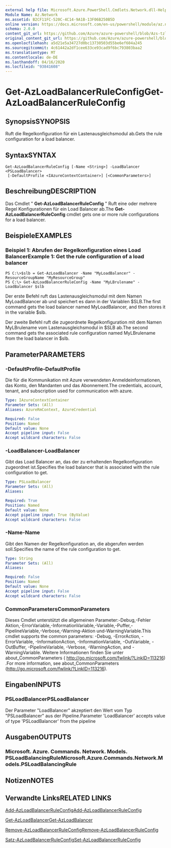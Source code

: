 ```yaml
---
external help file: Microsoft.Azure.PowerShell.Cmdlets.Network.dll-Help.xml
Module Name: Az.Network
ms.assetid: B2CF11FC-520C-4C14-9A1B-13F06B250B5D
online version: https://docs.microsoft.com/en-us/powershell/module/az.network/get-azloadbalancerruleconfig
schema: 2.0.0
content_git_url: https://github.com/Azure/azure-powershell/blob/Azs-tzl/src/Network/Network/help/Get-AzLoadBalancerRuleConfig.md
original_content_git_url: https://github.com/Azure/azure-powershell/blob/Azs-tzl/src/Network/Network/help/Get-AzLoadBalancerRuleConfig.md
ms.openlocfilehash: a5d21e5a34727d0bc13730503d55be6ef604a245
ms.sourcegitcommit: 4c61442a2df1cee633ce93cad9f6bc793803baa2
ms.translationtype: MT
ms.contentlocale: de-DE
ms.lasthandoff: 04/16/2020
ms.locfileid: "93841608"
---
```

# <span data-ttu-id="39ea0-101">Get-AzLoadBalancerRuleConfig</span><span class="sxs-lookup"><span data-stu-id="39ea0-101">Get-AzLoadBalancerRuleConfig</span></span>

## <span data-ttu-id="39ea0-102">Synopsis</span><span class="sxs-lookup"><span data-stu-id="39ea0-102">SYNOPSIS</span></span>
<span data-ttu-id="39ea0-103">Ruft die Regelkonfiguration für ein Lastenausgleichsmodul ab.</span><span class="sxs-lookup"><span data-stu-id="39ea0-103">Gets the rule configuration for a load balancer.</span></span>

## <span data-ttu-id="39ea0-104">Syntax</span><span class="sxs-lookup"><span data-stu-id="39ea0-104">SYNTAX</span></span>

```
Get-AzLoadBalancerRuleConfig [-Name <String>] -LoadBalancer <PSLoadBalancer>
 [-DefaultProfile <IAzureContextContainer>] [<CommonParameters>]
```

## <span data-ttu-id="39ea0-105">Beschreibung</span><span class="sxs-lookup"><span data-stu-id="39ea0-105">DESCRIPTION</span></span>
<span data-ttu-id="39ea0-106">Das Cmdlet " **Get-AzLoadBalancerRuleConfig** " Ruft eine oder mehrere Regel Konfigurationen für ein Load Balancer ab.</span><span class="sxs-lookup"><span data-stu-id="39ea0-106">The **Get-AzLoadBalancerRuleConfig** cmdlet gets one or more rule configurations for a load balancer.</span></span>

## <span data-ttu-id="39ea0-107">Beispiele</span><span class="sxs-lookup"><span data-stu-id="39ea0-107">EXAMPLES</span></span>

### <span data-ttu-id="39ea0-108">Beispiel 1: Abrufen der Regelkonfiguration eines Load Balancer</span><span class="sxs-lookup"><span data-stu-id="39ea0-108">Example 1: Get the rule configuration of a load balancer</span></span>
```
PS C:\>$slb = Get-AzLoadBalancer -Name "MyLoadBalancer" -ResourceGroupName "MyResourceGroup"
PS C:\> Get-AzLoadBalancerRuleConfig -Name "MyLBrulename" -LoadBalancer $slb
```

<span data-ttu-id="39ea0-109">Der erste Befehl ruft das Lastenausgleichsmodul mit dem Namen MyLoadBalancer ab und speichert es dann in der Variablen $SLB.</span><span class="sxs-lookup"><span data-stu-id="39ea0-109">The first command gets the load balancer named MyLoadBalancer, and then stores it in the variable $slb.</span></span>

<span data-ttu-id="39ea0-110">Der zweite Befehl ruft die zugeordnete Regelkonfiguration mit dem Namen MyLBrulename vom Lastenausgleichsmodul in $SLB ab.</span><span class="sxs-lookup"><span data-stu-id="39ea0-110">The second command gets the associated rule configuration named MyLBrulename from the load balancer in $slb.</span></span>

## <span data-ttu-id="39ea0-111">Parameter</span><span class="sxs-lookup"><span data-stu-id="39ea0-111">PARAMETERS</span></span>

### <span data-ttu-id="39ea0-112">-DefaultProfile</span><span class="sxs-lookup"><span data-stu-id="39ea0-112">-DefaultProfile</span></span>
<span data-ttu-id="39ea0-113">Die für die Kommunikation mit Azure verwendeten Anmeldeinformationen, das Konto, den Mandanten und das Abonnement.</span><span class="sxs-lookup"><span data-stu-id="39ea0-113">The credentials, account, tenant, and subscription used for communication with azure.</span></span>

```yaml
Type: IAzureContextContainer
Parameter Sets: (All)
Aliases: AzureRmContext, AzureCredential

Required: False
Position: Named
Default value: None
Accept pipeline input: False
Accept wildcard characters: False
```

### <span data-ttu-id="39ea0-114">-LoadBalancer</span><span class="sxs-lookup"><span data-stu-id="39ea0-114">-LoadBalancer</span></span>
<span data-ttu-id="39ea0-115">Gibt das Load Balancer an, das der zu erhaltenden Regelkonfiguration zugeordnet ist.</span><span class="sxs-lookup"><span data-stu-id="39ea0-115">Specifies the load balancer that is associated with the rule configuration to get.</span></span>

```yaml
Type: PSLoadBalancer
Parameter Sets: (All)
Aliases: 

Required: True
Position: Named
Default value: None
Accept pipeline input: True (ByValue)
Accept wildcard characters: False
```

### <span data-ttu-id="39ea0-116">-Name</span><span class="sxs-lookup"><span data-stu-id="39ea0-116">-Name</span></span>
<span data-ttu-id="39ea0-117">Gibt den Namen der Regelkonfiguration an, die abgerufen werden soll.</span><span class="sxs-lookup"><span data-stu-id="39ea0-117">Specifies the name of the rule configuration to get.</span></span>

```yaml
Type: String
Parameter Sets: (All)
Aliases: 

Required: False
Position: Named
Default value: None
Accept pipeline input: False
Accept wildcard characters: False
```

### <span data-ttu-id="39ea0-118">CommonParameters</span><span class="sxs-lookup"><span data-stu-id="39ea0-118">CommonParameters</span></span>
<span data-ttu-id="39ea0-119">Dieses Cmdlet unterstützt die allgemeinen Parameter:-Debug,-Fehler Aktion,-ErrorVariable,-InformationVariable,-Variable,-Puffer,-PipelineVariable,-Verbose,-Warning-Aktion und-WarningVariable.</span><span class="sxs-lookup"><span data-stu-id="39ea0-119">This cmdlet supports the common parameters: -Debug, -ErrorAction, -ErrorVariable, -InformationAction, -InformationVariable, -OutVariable, -OutBuffer, -PipelineVariable, -Verbose, -WarningAction, and -WarningVariable.</span></span> <span data-ttu-id="39ea0-120">Weitere Informationen finden Sie unter about_CommonParameters ( http://go.microsoft.com/fwlink/?LinkID=113216) .</span><span class="sxs-lookup"><span data-stu-id="39ea0-120">For more information, see about_CommonParameters (http://go.microsoft.com/fwlink/?LinkID=113216).</span></span>

## <span data-ttu-id="39ea0-121">Eingaben</span><span class="sxs-lookup"><span data-stu-id="39ea0-121">INPUTS</span></span>

### <span data-ttu-id="39ea0-122">PSLoadBalancer</span><span class="sxs-lookup"><span data-stu-id="39ea0-122">PSLoadBalancer</span></span>
<span data-ttu-id="39ea0-123">Der Parameter "LoadBalancer" akzeptiert den Wert vom Typ "PSLoadBalancer" aus der Pipeline.</span><span class="sxs-lookup"><span data-stu-id="39ea0-123">Parameter 'LoadBalancer' accepts value of type 'PSLoadBalancer' from the pipeline</span></span>

## <span data-ttu-id="39ea0-124">Ausgaben</span><span class="sxs-lookup"><span data-stu-id="39ea0-124">OUTPUTS</span></span>

### <span data-ttu-id="39ea0-125">Microsoft. Azure. Commands. Network. Models. PSLoadBalancingRule</span><span class="sxs-lookup"><span data-stu-id="39ea0-125">Microsoft.Azure.Commands.Network.Models.PSLoadBalancingRule</span></span>

## <span data-ttu-id="39ea0-126">Notizen</span><span class="sxs-lookup"><span data-stu-id="39ea0-126">NOTES</span></span>

## <span data-ttu-id="39ea0-127">Verwandte Links</span><span class="sxs-lookup"><span data-stu-id="39ea0-127">RELATED LINKS</span></span>

[<span data-ttu-id="39ea0-128">Add-AzLoadBalancerRuleConfig</span><span class="sxs-lookup"><span data-stu-id="39ea0-128">Add-AzLoadBalancerRuleConfig</span></span>](./Add-AzLoadBalancerRuleConfig.md)

[<span data-ttu-id="39ea0-129">Get-AzLoadBalancer</span><span class="sxs-lookup"><span data-stu-id="39ea0-129">Get-AzLoadBalancer</span></span>](./Get-AzLoadBalancer.md)

[<span data-ttu-id="39ea0-130">Remove-AzLoadBalancerRuleConfig</span><span class="sxs-lookup"><span data-stu-id="39ea0-130">Remove-AzLoadBalancerRuleConfig</span></span>](./Remove-AzLoadBalancerRuleConfig.md)

[<span data-ttu-id="39ea0-131">Satz-AzLoadBalancerRuleConfig</span><span class="sxs-lookup"><span data-stu-id="39ea0-131">Set-AzLoadBalancerRuleConfig</span></span>](./Set-AzLoadBalancerRuleConfig.md)


